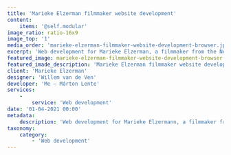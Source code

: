 ```yaml
---
title: 'Marieke Elzerman filmmaker website development'
content:
    items: '@self.modular'
image_ratio: ratio-16x9
image_top: '1'
media_order: 'marieke-elzerman-filmmaker-website-development-browser.jpg,marieke-elzerman-filmmaker-website-development-screen-projects.jpg,marieke-elzerman-filmmaker-website-development-screen-single-project.jpg'
excerpt: 'Web development for Marieke Elzerman, a filmmaker from the Netherlands, based on designs by Willem van de Ven.'
featured_image: marieke-elzerman-filmmaker-website-development-browser.jpg
featured_imade_description: 'Marieke Elzerman filmmaker website development'
client: 'Marieke Elzerman'
designer: 'Willem van de Ven'
developer: 'Me – Márton Lente'
services:
    -
        service: 'Web development'
date: '01-04-2021 00:00'
metadata:
    description: 'Web development for Marieke Elzermann, a filmmaker from the Netherlands, based on designs by Willem van de Ven.'
taxonomy:
    category:
        - 'Web development'
---
```


